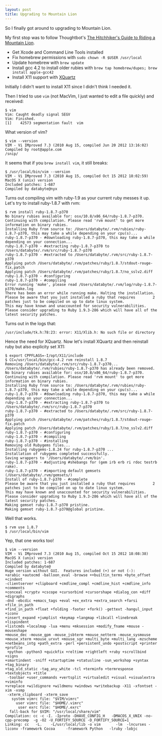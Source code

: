 ```yaml
---
layout: post
title: Upgrading to Mountain Lion
---
```


So I finally got around to upgrading to Mountain Lion.

My first stop was to follow Thoughtbot's
[The Hitchhiker's Guide to Riding a Mountain Lion](http://robots.thoughtbot.com/post/27985816073/the-hitchhikers-guide-to-riding-a-mountain-lion).

* Get Xcode and Command Line Tools installed
* Fix homebrew permissions with `sudo chown -R $USER /usr/local`
* Update homebrew with `brew update`
* Install gcc 4.2 to install older rubies with `brew tap homebrew/dupes;
  brew install apple-gcc42`
* Install X11 support with [XQuartz](http://xquartz.macosforge.org/landing)

Initially I didn't want to install X11 since I didn't think I needed it.

Then I tried to use `vim` (not MacVim, I just wanted to edit a file
quickly) and received:

    $ vim
    Vim: Caught deadly signal SEGV
    Vim: Finished.
    [1]    42573 segmentation fault  vim

What version of vim?

    $ vim --version
    VIM - Vi IMproved 7.3 (2010 Aug 15, compiled Jun 20 2012 13:16:02)
    Compiled by root@apple.com
    /snip/

It seems that if you `brew install vim`, it still breaks:

    $ /usr/local/bin/vim --version
    VIM - Vi IMproved 7.3 (2010 Aug 15, compiled Oct 15 2012 18:02:59)
    MacOS X (unix) version
    Included patches: 1-687
    Compiled by databyte@nyx

Turns out compiling vim with ruby-1.9 as your current ruby messes it up.
Let's try to install ruby-1.8.7 with rvm:

    $ rvm install ruby-1.8.7-p370
    No binary rubies available for: osx/10.8/x86_64/ruby-1.8.7-p370.
    Continuing with compilation. Please read 'rvm mount' to get more information on binary rubies.
    Installing Ruby from source to: /Users/databyte/.rvm/rubies/ruby-1.8.7-p370, this may take a while depending on your cpu(s)...
    ruby-1.8.7-p370 - #downloading ruby-1.8.7-p370, this may take a while depending on your connection...
    ruby-1.8.7-p370 - #extracting ruby-1.8.7-p370 to /Users/databyte/.rvm/src/ruby-1.8.7-p370
    ruby-1.8.7-p370 - #extracted to /Users/databyte/.rvm/src/ruby-1.8.7-p370
    Applying patch /Users/databyte/.rvm/patches/ruby/1.8.7/stdout-rouge-fix.patch
    Applying patch /Users/databyte/.rvm/patches/ruby/1.8.7/no_sslv2.diff
    ruby-1.8.7-p370 - #configuring
    ruby-1.8.7-p370 - #compiling
    Error running 'make', please read /Users/databyte/.rvm/log/ruby-1.8.7-p370/make.log
    There has been an error while running make. Halting the installation.
    Please be aware that you just installed a ruby that requires        2 patches just to be compiled on up to date linux system.
    This may have known and unaccounted for security vulnerabilities.
    Please consider upgrading to Ruby 1.9.3-286 which will have all of the latest security patches.

Turns out in the logs that:

    /usr/include/tk.h:78:23: error: X11/Xlib.h: No such file or directory

Hence the need for XQuartz. Now let's install XQuartz and then reinstall ruby
but also explicity set X11:

    $ export CPPFLAGS=-I/opt/X11/include
    $ CC=/usr/local/bin/gcc-4.2 rvm reinstall 1.8.7
    Removing /Users/databyte/.rvm/src/ruby-1.8.7-p370...
    /Users/databyte/.rvm/rubies/ruby-1.8.7-p370 has already been removed.
    No binary rubies available for: osx/10.8/x86_64/ruby-1.8.7-p370.
    Continuing with compilation. Please read 'rvm mount' to get more information on binary rubies.
    Installing Ruby from source to: /Users/databyte/.rvm/rubies/ruby-1.8.7-p370, this may take a while depending on your cpu(s)...
    ruby-1.8.7-p370 - #downloading ruby-1.8.7-p370, this may take a while depending on your connection...
    ruby-1.8.7-p370 - #extracting ruby-1.8.7-p370 to /Users/databyte/.rvm/src/ruby-1.8.7-p370
    ruby-1.8.7-p370 - #extracted to /Users/databyte/.rvm/src/ruby-1.8.7-p370
    Applying patch /Users/databyte/.rvm/patches/ruby/1.8.7/stdout-rouge-fix.patch
    Applying patch /Users/databyte/.rvm/patches/ruby/1.8.7/no_sslv2.diff
    ruby-1.8.7-p370 - #configuring
    ruby-1.8.7-p370 - #compiling
    ruby-1.8.7-p370 - #installing
    Removing old Rubygems files...
    Installing rubygems-1.8.24 for ruby-1.8.7-p370 ...
    Installation of rubygems completed successfully.
    Saving wrappers to '/Users/databyte/.rvm/bin'.
    ruby-1.8.7-p370 - #adjusting #shebangs for (gem irb erb ri rdoc testrb rake).
    ruby-1.8.7-p370 - #importing default gemsets (/Users/databyte/.rvm/gemsets/)
    Install of ruby-1.8.7-p370 - #complete
    Please be aware that you just installed a ruby that requires        2 patches just to be compiled on up to date linux system.
    This may have known and unaccounted for security vulnerabilities.
    Please consider upgrading to Ruby 1.9.3-286 which will have all of the latest security patches.
    Making gemset ruby-1.8.7-p370 pristine.
    Making gemset ruby-1.8.7-p370@global pristine.

Well that works.

    $ rvm use 1.8.7
    $ /usr/local/bin/vim

Yep, that one works too!

    $ vim --version
    VIM - Vi IMproved 7.3 (2010 Aug 15, compiled Oct 15 2012 18:08:38)
    MacOS X (unix) version
    Included patches: 1-687
    Compiled by databyte@
    Huge version without GUI.  Features included (+) or not (-):
    +arabic +autocmd -balloon_eval -browse ++builtin_terms +byte_offset +cindent
    -clientserver +clipboard +cmdline_compl +cmdline_hist +cmdline_info +comments
    +conceal +cryptv +cscope +cursorbind +cursorshape +dialog_con +diff +digraphs
    -dnd -ebcdic +emacs_tags +eval +ex_extra +extra_search +farsi +file_in_path
    +find_in_path +float +folding -footer +fork() -gettext -hangul_input +iconv
    +insert_expand +jumplist +keymap +langmap +libcall +linebreak +lispindent
    +listcmds +localmap -lua +menu +mksession +modify_fname +mouse -mouseshape
    +mouse_dec -mouse_gpm -mouse_jsbterm +mouse_netterm -mouse_sysmouse
    +mouse_xterm +mouse_urxvt +mouse_sgr +multi_byte +multi_lang -mzscheme
    +netbeans_intg +path_extra -perl +persistent_undo +postscript +printer +profile
     +python -python3 +quickfix +reltime +rightleft +ruby +scrollbind +signs
    +smartindent -sniff +startuptime +statusline -sun_workshop +syntax +tag_binary
    +tag_old_static -tag_any_white -tcl +terminfo +termresponse +textobjects +title
     -toolbar +user_commands +vertsplit +virtualedit +visual +visualextra +viminfo
    +vreplace +wildignore +wildmenu +windows +writebackup -X11 -xfontset -xim -xsmp
     -xterm_clipboard -xterm_save
       system vimrc file: "$VIM/vimrc"
         user vimrc file: "$HOME/.vimrc"
          user exrc file: "$HOME/.exrc"
      fall-back for $VIM: "/usr/local/share/vim"
    Compilation: cc -c -I. -Iproto -DHAVE_CONFIG_H   -DMACOS_X_UNIX -no-cpp-precomp  -g -O2 -U_FORTIFY_SOURCE -D_FORTIFY_SOURCE=1
    Linking: cc   -L.    -L/usr/local/lib -o vim       -lm  -lncurses -liconv -framework Cocoa     -framework Python   -lruby -lobjc

